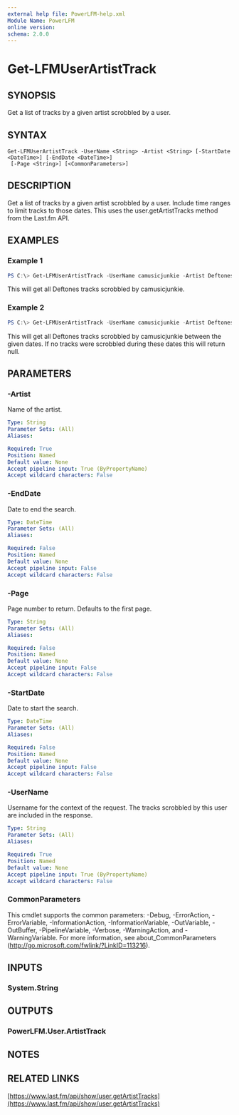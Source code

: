 ```yaml
---
external help file: PowerLFM-help.xml
Module Name: PowerLFM
online version:
schema: 2.0.0
---
```


# Get-LFMUserArtistTrack

## SYNOPSIS
Get a list of tracks by a given artist scrobbled by a user.

## SYNTAX

```
Get-LFMUserArtistTrack -UserName <String> -Artist <String> [-StartDate <DateTime>] [-EndDate <DateTime>]
 [-Page <String>] [<CommonParameters>]
```

## DESCRIPTION
Get a list of tracks by a given artist scrobbled by a user. Include time ranges to limit tracks to those dates. This uses the user.getArtistTracks method from the Last.fm API.

## EXAMPLES

### Example 1
```powershell
PS C:\> Get-LFMUserArtistTrack -UserName camusicjunkie -Artist Deftones
```

This will get all Deftones tracks scrobbled by camusicjunkie.

### Example 2
```powershell
PS C:\> Get-LFMUserArtistTrack -UserName camusicjunkie -Artist Deftones -StartDate 1/1/2018 -EndDate 6/30/2018
```

This will get all Deftones tracks scrobbled by camusicjunkie between the given dates. If no tracks were scrobbled during these dates this will return null.

## PARAMETERS

### -Artist
Name of the artist.

```yaml
Type: String
Parameter Sets: (All)
Aliases:

Required: True
Position: Named
Default value: None
Accept pipeline input: True (ByPropertyName)
Accept wildcard characters: False
```

### -EndDate
Date to end the search.

```yaml
Type: DateTime
Parameter Sets: (All)
Aliases:

Required: False
Position: Named
Default value: None
Accept pipeline input: False
Accept wildcard characters: False
```

### -Page
Page number to return. Defaults to the first page.

```yaml
Type: String
Parameter Sets: (All)
Aliases:

Required: False
Position: Named
Default value: None
Accept pipeline input: False
Accept wildcard characters: False
```

### -StartDate
Date to start the search.

```yaml
Type: DateTime
Parameter Sets: (All)
Aliases:

Required: False
Position: Named
Default value: None
Accept pipeline input: False
Accept wildcard characters: False
```

### -UserName
Username for the context of the request. The tracks scrobbled by this user are included in the response.

```yaml
Type: String
Parameter Sets: (All)
Aliases:

Required: True
Position: Named
Default value: None
Accept pipeline input: True (ByPropertyName)
Accept wildcard characters: False
```

### CommonParameters
This cmdlet supports the common parameters: -Debug, -ErrorAction, -ErrorVariable, -InformationAction, -InformationVariable, -OutVariable, -OutBuffer, -PipelineVariable, -Verbose, -WarningAction, and -WarningVariable.
For more information, see about_CommonParameters (http://go.microsoft.com/fwlink/?LinkID=113216).

## INPUTS

### System.String

## OUTPUTS

### PowerLFM.User.ArtistTrack

## NOTES

## RELATED LINKS

[https://www.last.fm/api/show/user.getArtistTracks](https://www.last.fm/api/show/user.getArtistTracks)
